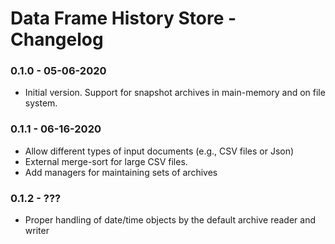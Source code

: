# Data Frame History Store - Changelog

### 0.1.0 - 05-06-2020

* Initial version. Support for snapshot archives in main-memory and on file system.


### 0.1.1 - 06-16-2020

* Allow different types of input documents (e.g., CSV files or Json)
* External merge-sort for large CSV files.
* Add managers for maintaining sets of archives


### 0.1.2 - ???

* Proper handling of date/time objects by the default archive reader and writer
